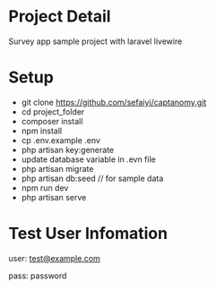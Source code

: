 # Project Detail
Survey app sample project with laravel livewire

# Setup
- git clone https://github.com/sefaiyi/captanomy.git
- cd project_folder
- composer install
- npm install
- cp .env.example .env
- php artisan key:generate
- update database variable in .evn file
- php artisan migrate
- php artisan db:seed // for sample data
- npm run dev
- php artisan serve

# Test User Infomation
user: test@example.com

pass: password
